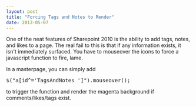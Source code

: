 ```yaml
---
layout: post
title: "Forcing Tags and Notes to Render"
date: 2013-05-07
---
```

One of the neat features of Sharepoint 2010 is the ability to add tags, notes, and likes to a page. The real fail to this is that if any information exists, it isn't immediately surfaced. You have to mouseover the icons to force a javascript function to fire, lame.

In a masterpage, you can simply add <pre>$("a[id^='TagsAndNotes_']").mouseover(); </pre>to trigger the function and render the magenta background if comments/likes/tags exist.
